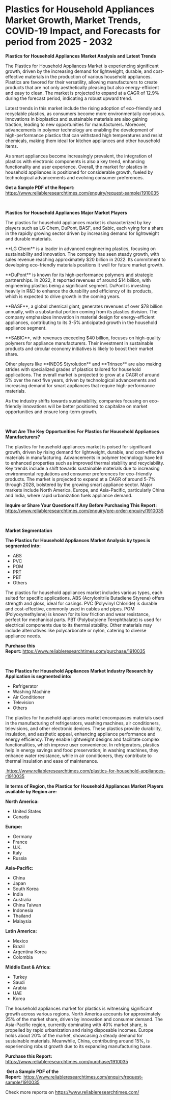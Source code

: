 <p><h1>Plastics for Household Appliances Market Growth, Market Trends, COVID-19 Impact, and Forecasts for period from 2025 - 2032</h1></p><p><strong>Plastics for Household Appliances Market Analysis and Latest Trends</strong></p>
<p><p>The Plastics for Household Appliances Market is experiencing significant growth, driven by the increasing demand for lightweight, durable, and cost-effective materials in the production of various household appliances. Plastics are favored for their versatility, allowing manufacturers to create products that are not only aesthetically pleasing but also energy-efficient and easy to clean. The market is projected to expand at a CAGR of 12.9% during the forecast period, indicating a robust upward trend.</p><p>Latest trends in this market include the rising adoption of eco-friendly and recyclable plastics, as consumers become more environmentally conscious. Innovations in bioplastics and sustainable materials are also gaining traction, leading to new opportunities for manufacturers. Moreover, advancements in polymer technology are enabling the development of high-performance plastics that can withstand high temperatures and resist chemicals, making them ideal for kitchen appliances and other household items.</p><p>As smart appliances become increasingly prevalent, the integration of plastics with electronic components is also a key trend, enhancing functionality and user experience. Overall, the market for plastics in household appliances is positioned for considerable growth, fueled by technological advancements and evolving consumer preferences.</p></p>
<p><strong>Get a Sample PDF of the Report:&nbsp;</strong> <a href="https://www.reliableresearchtimes.com/enquiry/request-sample/1910035?utm_campaign=2042&utm_medium=2&utm_source=Github&utm_content=ia&utm_term=03042025&utm_id=plastics-for-household-appliances">https://www.reliableresearchtimes.com/enquiry/request-sample/1910035</a></p>
<p>&nbsp;</p>
<p><strong>Plastics for Household Appliances Major Market Players</strong></p>
<p><p>The plastics for household appliances market is characterized by key players such as LG Chem, DuPont, BASF, and Sabic, each vying for a share in the rapidly growing sector driven by increasing demand for lightweight and durable materials.</p><p>**LG Chem** is a leader in advanced engineering plastics, focusing on sustainability and innovation. The company has seen steady growth, with sales revenue reaching approximately $20 billion in 2022. Its commitment to developing eco-friendly materials positions it well for future market growth.</p><p>**DuPont** is known for its high-performance polymers and strategic partnerships. In 2022, it reported revenues of around $14 billion, with engineering plastics being a significant segment. DuPont is investing heavily in R&D to enhance the durability and efficiency of its products, which is expected to drive growth in the coming years.</p><p>**BASF**, a global chemical giant, generates revenues of over $78 billion annually, with a substantial portion coming from its plastics division. The company emphasizes innovation in material design for energy-efficient appliances, contributing to its 3-5% anticipated growth in the household appliance segment.</p><p>**SABIC**, with revenues exceeding $40 billion, focuses on high-quality polymers for appliance manufacturers. Their investment in sustainable products and circular economy initiatives is likely to boost their market share.</p><p>Other players like **INEOS Styrolution** and **Trinseo** are also making strides with specialized grades of plastics tailored for household applications. The overall market is projected to grow at a CAGR of around 5% over the next five years, driven by technological advancements and increasing demand for smart appliances that require high-performance materials.</p><p>As the industry shifts towards sustainability, companies focusing on eco-friendly innovations will be better positioned to capitalize on market opportunities and ensure long-term growth.</p></p>
<p>&nbsp;</p>
<p><strong>What Are The Key Opportunities For Plastics for Household Appliances Manufacturers?</strong></p>
<p><p>The plastics for household appliances market is poised for significant growth, driven by rising demand for lightweight, durable, and cost-effective materials in manufacturing. Advancements in polymer technology have led to enhanced properties such as improved thermal stability and recyclability. Key trends include a shift towards sustainable materials due to increasing environmental regulations and consumer preferences for eco-friendly products. The market is projected to expand at a CAGR of around 5-7% through 2028, bolstered by the growing smart appliance sector. Major markets include North America, Europe, and Asia-Pacific, particularly China and India, where rapid urbanization fuels appliance demand.</p></p>
<p><strong>Inquire or Share Your Questions If Any Before Purchasing This Report:</strong> <a href="https://www.reliableresearchtimes.com/enquiry/pre-order-enquiry/1910035?utm_campaign=2042&utm_medium=2&utm_source=Github&utm_content=ia&utm_term=03042025&utm_id=plastics-for-household-appliances">https://www.reliableresearchtimes.com/enquiry/pre-order-enquiry/1910035</a></p>
<p>&nbsp;</p>
<p><strong>Market Segmentation</strong></p>
<p><strong>The Plastics for Household Appliances Market Analysis by types is segmented into:</strong></p>
<p><ul><li>ABS</li><li>PVC</li><li>POM</li><li>PRT</li><li>PBT</li><li>Others</li></ul></p>
<p><p>The plastics for household appliances market includes various types, each suited for specific applications. ABS (Acrylonitrile Butadiene Styrene) offers strength and gloss, ideal for casings. PVC (Polyvinyl Chloride) is durable and cost-effective, commonly used in cables and pipes. POM (Polyoxymethylene) is known for its low friction and wear resistance, perfect for mechanical parts. PBT (Polybutylene Terephthalate) is used for electrical components due to its thermal stability. Other materials may include alternatives like polycarbonate or nylon, catering to diverse appliance needs.</p></p>
<p><strong>Purchase this Report:&nbsp;</strong><a href="https://www.reliableresearchtimes.com/purchase/1910035?utm_campaign=2042&utm_medium=2&utm_source=Github&utm_content=ia&utm_term=03042025&utm_id=plastics-for-household-appliances">https://www.reliableresearchtimes.com/purchase/1910035</a></p>
<p>&nbsp;</p>
<p><strong>The Plastics for Household Appliances Market Industry Research by Application is segmented into:</strong></p>
<p><ul><li>Refrigerator</li><li>Washing Machine</li><li>Air Conditioner</li><li>Television</li><li>Others</li></ul></p>
<p><p>The plastics for household appliances market encompasses materials used in the manufacturing of refrigerators, washing machines, air conditioners, televisions, and other electronic devices. These plastics provide durability, insulation, and aesthetic appeal, enhancing appliance performance and energy efficiency. They enable lightweight designs and facilitate complex functionalities, which improve user convenience. In refrigerators, plastics help in energy savings and food preservation; in washing machines, they enhance water resistance, while in air conditioners, they contribute to thermal insulation and ease of maintenance.</p></p>
<p><a href="https://www.reliableresearchtimes.com/plastics-for-household-appliances-r1910035?utm_campaign=2042&utm_medium=2&utm_source=Github&utm_content=ia&utm_term=03042025&utm_id=plastics-for-household-appliances">&nbsp;https://www.reliableresearchtimes.com/plastics-for-household-appliances-r1910035</a></p>
<p><strong>In terms of Region, the Plastics for Household Appliances Market Players available by Region are:</strong></p>
<p>
    <p> <strong> North America: </strong>
        <ul>
            <li>United States</li>
            <li>Canada</li>
        </ul>
        </p> 
    <p> <strong> Europe: </strong>
        <ul>
            <li>Germany</li>
            <li>France</li>
            <li>U.K.</li>
            <li>Italy</li>
            <li>Russia</li>
        </ul>
        </p> 
    <p> <strong> Asia-Pacific: </strong>
        <ul>
            <li>China</li>
            <li>Japan</li>
            <li>South Korea</li>
            <li>India</li>
            <li>Australia</li>
            <li>China Taiwan</li>
            <li>Indonesia</li>
            <li>Thailand</li>
            <li>Malaysia</li>
        </ul>
        </p> 
    <p> <strong> Latin America: </strong>
        <ul>
            <li>Mexico</li>
            <li>Brazil</li>
            <li>Argentina Korea</li>
            <li>Colombia</li>
        </ul>
        </p> 
    <p> <strong> Middle East & Africa: </strong>
        <ul>
            <li>Turkey</li>
            <li>Saudi</li>
            <li>Arabia</li>
            <li>UAE</li>
            <li>Korea</li>
        </ul>
    </p>
    </p>
<p><p>The household appliances market for plastics is witnessing significant growth across various regions. North America accounts for approximately 25% of the market share, driven by innovation and consumer demand. The Asia-Pacific region, currently dominating with 40% market share, is propelled by rapid urbanization and rising disposable incomes. Europe holds about 20% of the market, showcasing a steady demand for sustainable materials. Meanwhile, China, contributing around 15%, is experiencing robust growth due to its expanding manufacturing base.</p></p>
<p><strong>Purchase this Report: </strong><a href="https://www.reliableresearchtimes.com/purchase/1910035?utm_campaign=2042&utm_medium=2&utm_source=Github&utm_content=ia&utm_term=03042025&utm_id=plastics-for-household-appliances">https://www.reliableresearchtimes.com/purchase/1910035</a></p>
<p>&nbsp;<strong>Get a Sample PDF of the Report:&nbsp;&nbsp;</strong><a href="https://www.reliableresearchtimes.com/enquiry/request-sample/1910035?utm_campaign=2042&utm_medium=2&utm_source=Github&utm_content=ia&utm_term=03042025&utm_id=plastics-for-household-appliances">https://www.reliableresearchtimes.com/enquiry/request-sample/1910035</a></p>
<p><strong></strong></p>
<p>Check more reports on <a href="https://www.reliableresearchtimes.com/?utm_campaign=2042&utm_medium=2&utm_source=Github&utm_content=ia&utm_term=03042025&utm_id=plastics-for-household-appliances">https://www.reliableresearchtimes.com/</a></p>